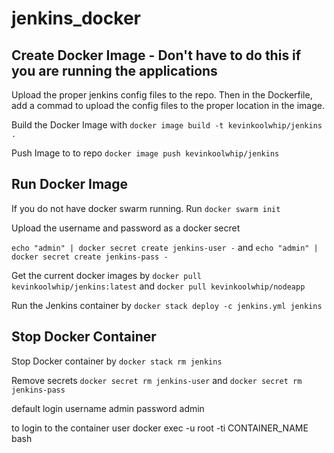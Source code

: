 # jenkins_docker

## Create Docker Image - Don't have to do this if you are running the applications
Upload the proper jenkins config files to the repo. Then in the Dockerfile, add a commad to upload the config files to the proper location in the image.

Build the Docker Image with `docker image build -t kevinkoolwhip/jenkins .`

Push Image to to repo `docker image push kevinkoolwhip/jenkins`

## Run Docker Image
If you do not have docker swarm running. Run `docker swarm init`

Upload the username and password as a docker secret 

`echo "admin" | docker secret create jenkins-user -` and `echo "admin" | docker secret create jenkins-pass -`

Get the current docker images by `docker pull kevinkoolwhip/jenkins:latest` and `docker pull kevinkoolwhip/nodeapp`

Run the Jenkins container by `docker stack deploy -c jenkins.yml jenkins`

## Stop Docker Container
Stop Docker container by `docker stack rm jenkins`

Remove secrets `docker secret rm jenkins-user` and `docker secret rm jenkins-pass`

default login username admin password admin

to login to the container user docker exec -u root -ti CONTAINER_NAME bash 
